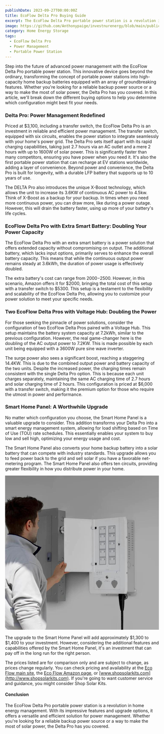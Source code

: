 ```yaml
---
publishDate: 2023-09-27T00:00:00Z
title: EcoFlow Delta Pro Buying Guide
excerpt: The EcoFlow Delta Pro portable power station is a revolution in home energy management. With its impressive features and upgrade options, it offers a versatile and efficient solution for power management.
image: https://github.com/Anthonypaige/investnurenergy/blob/main/public/images/cover-art/HES-4-cover-art.png?raw=true
category: Home Energy Storage
tags:
  - EcoFlow Delta Pro
  - Power Management
  - Portable Power Station
---
```


Step into the future of advanced power management with the EcoFlow Delta Pro portable power station. This innovative device goes beyond the ordinary, transforming the concept of portable power stations into high-capacity home backup batteries equipped with an array of groundbreaking features. Whether you're looking for a reliable backup power source or a way to make the most of solar power, the Delta Pro has you covered. In this article, we'll break down the different buying options to help you determine which configuration might best fit your needs.

### **Delta Pro: Power Management Redefined**

Priced at $3,100, including a transfer switch, the EcoFlow Delta Pro is an investment in reliable and efficient power management. The transfer switch, equipped with six circuits, enables the power station to integrate seamlessly with your home's power grid. The Delta Pro sets itself apart with its rapid charging capabilities, taking just 2.7 hours via an AC outlet and a mere 2 hours with up to 1600W of solar power. This is significantly faster than many competitors, ensuring you have power when you need it. It's also the first portable power station that can recharge at EV stations worldwide, adding a layer of convenience. Beyond power and convenience, the Delta Pro is built for longevity, with a durable LFP battery that supports up to 10 years of use.

The DELTA Pro also introduces the unique X-Boost technology, which allows the unit to increase its 3.6KW of continuous AC power to 4.5kw. Think of X-Boost as a backup for your backup. In times when you need more continuous power, you can draw more, like during a power outage. However, this will drain the battery faster, using up more of your battery's life cycles.

### **EcoFlow Delta Pro with Extra Smart Battery: Doubling Your Power Capacity**

The EcoFlow Delta Pro with an extra smart battery is a power solution that offers extended capacity without compromising on output. The additional battery, which lacks input options, primarily serves to enhance the overall battery capacity. This means that while the continuous output power remains steady at 3.6kWh, the duration of power usage is effectively doubled.

The extra battery's cost can range from $2000-$2500. However, in this scenario, Amazon offers it for $2000, bringing the total cost of this setup with a transfer switch to $5300. This setup is a testament to the flexibility and scalability of the EcoFlow Delta Pro, allowing you to customize your power solution to meet your specific needs.

### **Two EcoFlow Delta Pros with Voltage Hub: Doubling the Power**

For those seeking the pinnacle of power solutions, consider the configuration of two EcoFlow Delta Pros paired with a Voltage Hub. This setup maintains the battery system capacity at 7.2kWh, similar to the previous configuration. However, the real game-changer here is the doubling of the AC output power to 7.2KW. This is made possible by each unit being equipped with a 3600W pure sine wave inverter.

The surge power also sees a significant boost, reaching a staggering 14.4KW. This is due to the combined output power and battery capacity of the two units. Despite the increased power, the charging times remain consistent with the single Delta Pro option. This is because each unit charges separately, maintaining the same AC charging time of 2.7 hours and solar charging time of 2 hours.
This configuration is priced at $6,000 with a transfer switch, making it the premium option for those who require the utmost in power and performance.

### **Smart Home Panel: A Worthwhile Upgrade**

No matter which configuration you choose, the Smart Home Panel is a valuable upgrade to consider. This addition transforms your Delta Pro into a smart energy management system, allowing for load shifting based on Time of Use (TOU) rate schedules. This essentially enables your system to buy low and sell high, optimizing your energy usage and cost.

The Smart Home Panel also converts your home backup battery into a solar battery that can compete with industry standards. This upgrade allows you to feed power back to the grid and sell solar if you have a favorable net-metering program. The Smart Home Panel also offers ten circuits, providing greater flexibility in how you distribute power in your home.

![Super wide](https://github.com/Anthonypaige/investnurenergy/blob/main/public/images/In-article-images/HES-4-in%20article-.png?raw=true)

The upgrade to the Smart Home Panel will add approximately $1,300 to $1,400 to your investment. However, considering the additional features and capabilities offered by the Smart Home Panel, it's an investment that can pay off in the long run for the right person.

The prices listed are for comparison only and are subject to change, as prices change regularly. You can check pricing and availability at the [Eco Flow main site](http://www.us.ecoflow.com), the [Eco Flow Amazon page](https://amzn.to/3Eqv4m2), or [www.shopsolarkits.com](http://www.shopsolarkits.com). If you're going to want customer service and guidance, you might consider Shop Solar Kits.

#### **Conclusion**

The EcoFlow Delta Pro portable power station is a revolution in home energy management. With its impressive features and upgrade options, it offers a versatile and efficient solution for power management. Whether you're looking for a reliable backup power source or a way to make the most of solar power, the Delta Pro has you covered.
